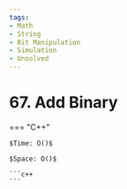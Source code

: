 ```yaml
---
tags:
- Math
- String
- Bit Manipulation
- Simulation
- Unsolved
---
```



# 67. Add Binary

=== "C++"

    $Time: O()$

    $Space: O()$

    ```c++
    ```